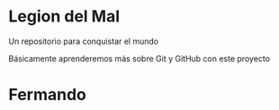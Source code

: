 # Legion del Mal
Un repositorio para conquistar el mundo

Básicamente aprenderemos más sobre Git y GitHub con este proyecto




# Fermando

